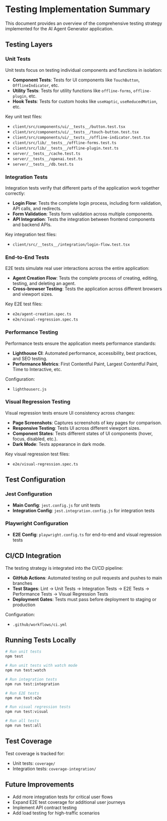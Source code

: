 # Testing Implementation Summary

This document provides an overview of the comprehensive testing strategy implemented for the AI Agent Generator application.

## Testing Layers

### Unit Tests

Unit tests focus on testing individual components and functions in isolation:

- **Component Tests**: Tests for UI components like `TouchButton`, `OfflineIndicator`, etc.
- **Utility Tests**: Tests for utility functions like `offline-forms`, `offline-plugin`, etc.
- **Hook Tests**: Tests for custom hooks like `useHaptic`, `useReducedMotion`, etc.

Key unit test files:
- `client/src/components/ui/__tests__/button.test.tsx`
- `client/src/components/ui/__tests__/touch-button.test.tsx`
- `client/src/components/ui/__tests__/offline-indicator.test.tsx`
- `client/src/lib/__tests__/offline-forms.test.ts`
- `client/src/lib/__tests__/offline-plugin.test.ts`
- `server/__tests__/cache.test.ts`
- `server/__tests__/openai.test.ts`
- `server/__tests__/db.test.ts`

### Integration Tests

Integration tests verify that different parts of the application work together correctly:

- **Login Flow**: Tests the complete login process, including form validation, API calls, and redirects.
- **Form Validation**: Tests form validation across multiple components.
- **API Integration**: Tests the integration between frontend components and backend APIs.

Key integration test files:
- `client/src/__tests__/integration/login-flow.test.tsx`

### End-to-End Tests

E2E tests simulate real user interactions across the entire application:

- **Agent Creation Flow**: Tests the complete process of creating, editing, testing, and deleting an agent.
- **Cross-browser Testing**: Tests the application across different browsers and viewport sizes.

Key E2E test files:
- `e2e/agent-creation.spec.ts`
- `e2e/visual-regression.spec.ts`

### Performance Testing

Performance tests ensure the application meets performance standards:

- **Lighthouse CI**: Automated performance, accessibility, best practices, and SEO testing.
- **Performance Metrics**: First Contentful Paint, Largest Contentful Paint, Time to Interactive, etc.

Configuration:
- `lighthouserc.js`

### Visual Regression Testing

Visual regression tests ensure UI consistency across changes:

- **Page Screenshots**: Captures screenshots of key pages for comparison.
- **Responsive Testing**: Tests UI across different viewport sizes.
- **Component States**: Tests different states of UI components (hover, focus, disabled, etc.).
- **Dark Mode**: Tests appearance in dark mode.

Key visual regression test files:
- `e2e/visual-regression.spec.ts`

## Test Configuration

### Jest Configuration

- **Main Config**: `jest.config.js` for unit tests
- **Integration Config**: `jest.integration.config.js` for integration tests

### Playwright Configuration

- **E2E Config**: `playwright.config.ts` for end-to-end and visual regression tests

## CI/CD Integration

The testing strategy is integrated into the CI/CD pipeline:

- **GitHub Actions**: Automated testing on pull requests and pushes to main branches
- **Test Stages**: Lint → Unit Tests → Integration Tests → E2E Tests → Performance Tests → Visual Regression Tests
- **Deployment Gates**: Tests must pass before deployment to staging or production

Configuration:
- `.github/workflows/ci.yml`

## Running Tests Locally

```bash
# Run unit tests
npm test

# Run unit tests with watch mode
npm run test:watch

# Run integration tests
npm run test:integration

# Run E2E tests
npm run test:e2e

# Run visual regression tests
npm run test:visual

# Run all tests
npm run test:all
```

## Test Coverage

Test coverage is tracked for:
- Unit tests: `coverage/`
- Integration tests: `coverage-integration/`

## Future Improvements

- Add more integration tests for critical user flows
- Expand E2E test coverage for additional user journeys
- Implement API contract testing
- Add load testing for high-traffic scenarios 